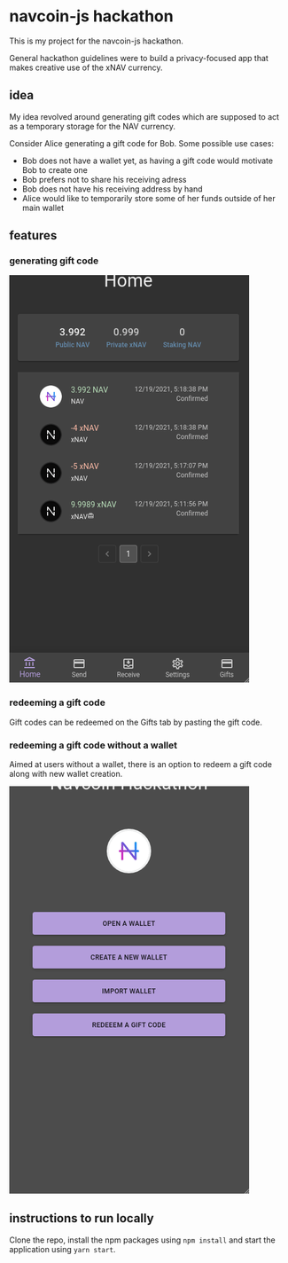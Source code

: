 # navcoin-js hackathon

This is my project for the navcoin-js hackathon. 

General hackathon guidelines were to build a privacy-focused app that makes creative use of the xNAV currency.

## idea

My idea revolved around generating gift codes which are supposed to act as a temporary storage for the NAV currency.

Consider Alice generating a gift code for Bob. Some possible use cases:
- Bob does not have a wallet yet, as having a gift code would motivate Bob to create one
- Bob prefers not to share his receiving adress
- Bob does not have his receiving address by hand
- Alice would like to temporarily store some of her funds outside of her main wallet  

## features 

### generating gift code

![Generating gift code](demo/generateGiftCodeNAV.gif)

### redeeming a gift code

Gift codes can be redeemed on the Gifts tab by pasting the gift code.

### redeeming a gift code without a wallet

Aimed at users without a wallet, there is an option to redeem a gift code along with new wallet creation.

![Redeem without a wallet](demo/redeemOnCreate.gif)

## instructions to run locally

Clone the repo, install the npm packages using `npm install` and start the application using `yarn start`.